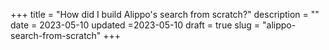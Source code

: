 +++
title = "How did I build Alippo's search from scratch?"
description = ""
date = 2023-05-10
updated =2023-05-10
draft = true
slug = "alippo-search-from-scratch"
+++
